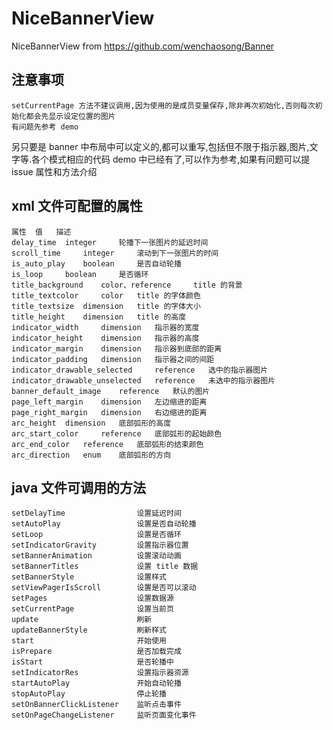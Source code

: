 # NiceBannerView
NiceBannerView from https://github.com/wenchaosong/Banner

## 注意事项

    setCurrentPage 方法不建议调用,因为使用的是成员变量保存,除非再次初始化,否则每次初始化都会先显示设定位置的图片
    有问题先参考 demo

另只要是 banner 中布局中可以定义的,都可以重写,包括但不限于指示器,图片,文字等.各个模式相应的代码 demo 中已经有了,可以作为参考,如果有问题可以提 issue
属性和方法介绍
## xml 文件可配置的属性
    属性 	值 	描述
    delay_time 	integer 	轮播下一张图片的延迟时间
    scroll_time 	integer 	滚动到下一张图片的时间
    is_auto_play 	boolean 	是否自动轮播
    is_loop 	boolean 	是否循环
    title_background 	color、reference 	title 的背景
    title_textcolor 	color 	title 的字体颜色
    title_textsize 	dimension 	title 的字体大小
    title_height 	dimension 	title 的高度
    indicator_width 	dimension 	指示器的宽度
    indicator_height 	dimension 	指示器的高度
    indicator_margin 	dimension 	指示器到底部的距离
    indicator_padding 	dimension 	指示器之间的间距
    indicator_drawable_selected 	reference 	选中的指示器图片
    indicator_drawable_unselected 	reference 	未选中的指示器图片
    banner_default_image 	reference 	默认的图片
    page_left_margin 	dimension 	左边缩进的距离
    page_right_margin 	dimension 	右边缩进的距离
    arc_height 	dimension 	底部弧形的高度
    arc_start_color 	reference 	底部弧形的起始颜色
    arc_end_color 	reference 	底部弧形的结束颜色
    arc_direction 	enum 	底部弧形的方向
    
## java 文件可调用的方法

    setDelayTime                设置延迟时间
    setAutoPlay                 设置是否自动轮播
    setLoop                     设置是否循环
    setIndicatorGravity         设置指示器位置
    setBannerAnimation          设置滚动动画
    setBannerTitles             设置 title 数据
    setBannerStyle              设置样式
    setViewPagerIsScroll        设置是否可以滚动
    setPages                    设置数据源
    setCurrentPage              设置当前页
    update                      刷新
    updateBannerStyle           刷新样式
    start                       开始使用
    isPrepare                   是否加载完成
    isStart                     是否轮播中
    setIndicatorRes             设置指示器资源
    startAutoPlay               开始自动轮播
    stopAutoPlay                停止轮播
    setOnBannerClickListener    监听点击事件
    setOnPageChangeListener     监听页面变化事件
